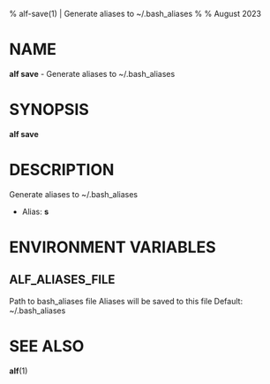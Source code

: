 % alf-save(1) | Generate aliases to ~/.bash_aliases
% 
% August 2023

NAME
==================================================

**alf save** - Generate aliases to ~/.bash_aliases

SYNOPSIS
==================================================

**alf save**

DESCRIPTION
==================================================

Generate aliases to ~/.bash_aliases

- Alias: **s**

ENVIRONMENT VARIABLES
==================================================

ALF_ALIASES_FILE
--------------------------------------------------

Path to bash_aliases file
Aliases will be saved to this file
Default: ~/.bash_aliases



SEE ALSO
==================================================

**alf**(1)



